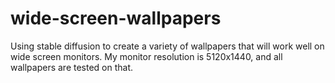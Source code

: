 # wide-screen-wallpapers

Using stable diffusion to create a variety of wallpapers that will work well on wide screen monitors. My monitor resolution is 5120x1440, and all wallpapers are tested on that.
